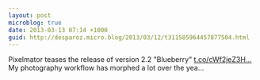 ```yaml
---
layout: post
microblog: true
date: 2013-03-13 07:14 +1000
guid: http://desparoz.micro.blog/2013/03/12/t311585964457877504.html
---
```

Pixelmator teases the release of version 2.2 "Blueberry" [t.co/cWf2jeZ3H...](http://t.co/cWf2jeZ3Hp) My photography workflow has morphed a lot over the yea...
